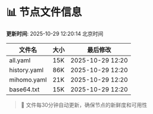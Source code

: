 # 📊 节点文件信息

**更新时间**: 2025-10-29 12:20:14 北京时间

| 文件名 | 大小 | 最后修改 |
|--------|------|----------|
| all.yaml | 15K | 2025-10-29 12:20 |
| history.yaml | 86K | 2025-10-29 12:20 |
| mihomo.yaml | 21K | 2025-10-29 12:20 |
| base64.txt | 15K | 2025-10-29 12:20 |

> 🔄 文件每30分钟自动更新，确保节点的新鲜度和可用性
